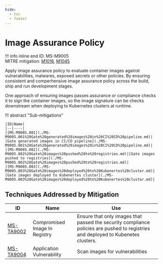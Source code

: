 ```yaml
---
hide:
  - toc
  - footer
---
```


# Image Assurance Policy

!!! info inline end
    ID: MS-M9005<br>
    MITRE mitigation: [M1016](https://attack.mitre.org/mitigations/M1016/), [M1045](https://attack.mitre.org/mitigations/M1045/)


Apply image assurance policy to evaluate container images against vulnerabilities, malwares, exposed secrets or other policies. By ensuring consistent and comperhensive image assurance policy across the build, ship and run development stages.

One approach of ensuring images passes assurance or compliance checks it to sign the container images, so the image signature can be checks downstream when deploying to Kubernetes clusters at runtime.


!!! abstract "Sub-mitigations"

    |ID|Name|
    |--|----|
    |[MS-M9005.001](./MS-M9005.001%20Gate%20generated%20images%20in%20CI%20CD%20pipeline.md)|[Gate generated images in CI/CD pipeline](./MS-M9005.001%20Gate%20generated%20images%20in%20CI%20CD%20pipeline.md)|
    |[MS-M9005.002](./MS-M9005.002%20Gate%20images%20pushed%20to%20registries.md)|[Gate images pushed to registries](./MS-M9005.002%20Gate%20images%20pushed%20to%20registries.md)|
    |[MS-M9005.003](./MS-M9005.003%20Gate%20images%20deployed%20to%20Kubenertes%20cluster.md)|[Gate images deployed to Kubenertes cluster](./MS-M9005.003%20Gate%20images%20deployed%20to%20Kubenertes%20cluster.md)|




## Techniques Addressed by Mitigation

|ID|Name|Use|
|--|----|---|
|[MS-TA9002](../../techniques/Compromised%20Image%20In%20Registry.md)|Compromised Image In Registry|Ensure that only images that passed the security compliance policies are pushed to registries and deployed to Kubenetes clusters.|
|[MS-TA9004](../../techniques/Application%20Vulnerability.md)|Application Vulnerability|Scan images for vulnerabilities|
